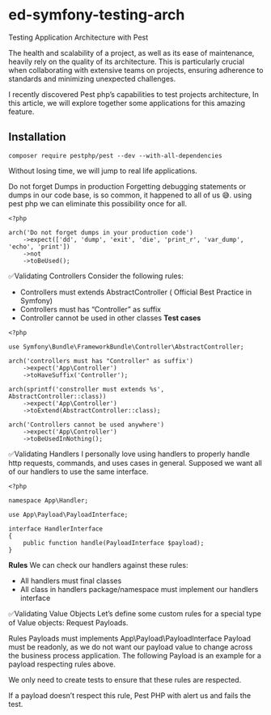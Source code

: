 # ed-symfony-testing-arch
Testing Application Architecture with Pest

The health and scalability of a project, as well as its ease of maintenance, heavily rely on the quality of its architecture.
This is particularly crucial when collaborating with extensive teams on projects, ensuring adherence to standards and minimizing unexpected challenges.

I recently discovered Pest php’s capabilities to test projects architecture,
In this article, we will explore together some applications for this amazing feature.

## Installation
```
composer require pestphp/pest --dev --with-all-dependencies
```

Without losing time, we will jump to real life applications.

Do not forget Dumps in production
Forgetting debugging statements or dumps in our code base, is so common, it happened to all of us 😅.
using pest php we can eliminate this possibility once for all.

```
<?php

arch('Do not forget dumps in your production code')
    ->expect(['dd', 'dump', 'exit', 'die', 'print_r', 'var_dump', 'echo', 'print'])
    ->not
    ->toBeUsed();
```

✅Validating Controllers
Consider the following rules:

- Controllers must extends AbstractController ( Official Best Practice in Symfony)
- Controllers must has “Controller” as suffix
- Controller cannot be used in other classes
**Test cases**

```
<?php

use Symfony\Bundle\FrameworkBundle\Controller\AbstractController;

arch('controllers must has "Controller" as suffix')
    ->expect('App\Controller')
    ->toHaveSuffix('Controller');

arch(sprintf('constroller must extends %s', AbstractController::class))
    ->expect('App\Controller')
    ->toExtend(AbstractController::class);

arch('Controllers cannot be used anywhere')
    ->expect('App\Controller')
    ->toBeUsedInNothing();
```


✅Validating Handlers
I personally love using handlers to properly handle http requests, commands, and uses cases in general.
Supposed we want all of our handlers to use the same interface.

```
<?php

namespace App\Handler;

use App\Payload\PayloadInterface;

interface HandlerInterface
{
    public function handle(PayloadInterface $payload);
}
```

**Rules**
We can check our handlers against these rules:

- All handlers must final classes
- All class in handlers package/namespace must implement our handlers interface

✅Validating Value Objects
Let’s define some custom rules for a special type of Value objects: Request Payloads.

Rules
Payloads must implements App\Payload\PayloadInterface
Payload must be readonly, as we do not want our payload value to change across the business process application.
The following Payload is an example for a payload respecting rules above.


We only need to create tests to ensure that these rules are respected.


If a payload doesn’t respect this rule, Pest PHP with alert us and fails the test.
